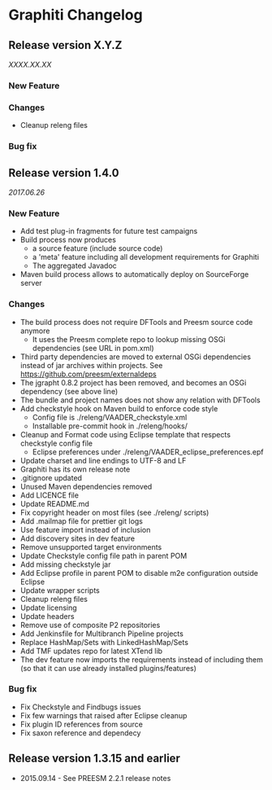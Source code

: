 Graphiti Changelog
==================

## Release version X.Y.Z
*XXXX.XX.XX*

### New Feature

### Changes
* Cleanup releng files

### Bug fix

## Release version 1.4.0
*2017.06.26*

### New Feature
* Add test plug-in fragments for future test campaigns
* Build process now produces
  * a source feature (include source code)
  * a 'meta' feature including all development requirements for Graphiti
  * The aggregated Javadoc
* Maven build process allows to automatically deploy on SourceForge server

### Changes
* The build process does not require DFTools and Preesm source code anymore
  * It uses the Preesm complete repo to lookup missing OSGi dependencies (see URL in pom.xml)
* Third party dependencies are moved to external OSGi dependencies instead of jar archives within projects. See https://github.com/preesm/externaldeps
* The jgrapht 0.8.2 project has been removed, and becomes an OSGi dependency (see above line)
* The bundle and project names does not show any relation with DFTools
* Add checkstyle hook on Maven build to enforce code style
  * Config file is ./releng/VAADER_checkstyle.xml
  * Installable pre-commit hook in ./releng/hooks/
* Cleanup and Format code using Eclipse template that respects checkstyle config file
  * Eclipse preferences under ./releng/VAADER_eclipse_preferences.epf
* Update charset and line endings to UTF-8 and LF
* Graphiti has its own release note
* .gitignore updated
* Unused Maven dependencies removed
* Add LICENCE file
* Update README.md
* Fix copyright header on most files (see ./releng/ scripts)
* Add .mailmap file for prettier git logs
* Use feature import instead of inclusion
* Add discovery sites in dev feature
* Remove unsupported target environments
* Update Checkstyle config file path in parent POM
* Add missing checkstyle jar
* Add Eclipse profile in parent POM to disable m2e configuration outside Eclipse
* Update wrapper scripts
* Cleanup releng files
* Update licensing
* Update headers
* Remove use of composite P2 repositories
* Add Jenkinsfile for Multibranch Pipeline projects
* Replace HashMap/Sets with LinkedHashMap/Sets
* Add TMF updates repo for latest XTend lib
* The dev feature now imports the requirements instead of including them (so that it can use already installed plugins/features)

### Bug fix
* Fix Checkstyle and Findbugs issues
* Fix few warnings that raised after Eclipse cleanup
* Fix plugin ID references from source
* Fix saxon reference and dependecy

## Release version 1.3.15 and earlier
* 2015.09.14 - See PREESM 2.2.1 release notes
